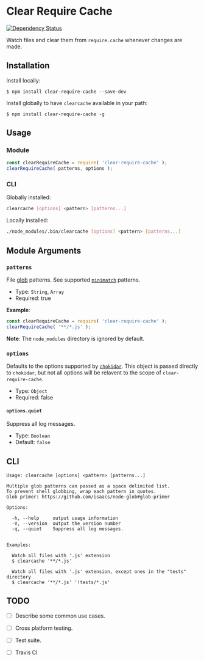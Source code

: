 # Clear Require Cache #

[![Dependency Status](https://david-dm.org/sapientnitrola/clear-require-cache.svg)](https://david-dm.org/sapientnitrola/clear-require-cache)

Watch files and clear them from `require.cache` whenever changes are made.



## Installation ##

Install locally:

    $ npm install clear-require-cache --save-dev

Install globally to have `clearcache` available in your path:

    $ npm install clear-require-cache -g



## Usage ##

### Module ###

```javascript
const clearRequireCache = require( 'clear-require-cache' );
clearRequireCache( patterns, options );
```

### CLI ###

Globally installed:

```sh
clearcache [options] <pattern> [patterns...]
```

Locally installed:

```sh
./node_modules/.bin/clearcache [options] <pattern> [patterns...]
```



## Module Arguments ##


### `patterns` ###

File [glob](https://github.com/isaacs/node-glob#glob-primer) patterns. See supported [`minimatch`](https://github.com/isaacs/minimatch#features) patterns.

  - Type: `String`, `Array`
  - Required: true

**Example**:

```javascript
const clearRequireCache = require( 'clear-require-cache' );
clearRequireCache( '**/*.js' );
```

**Note**: The `node_modules` directory is ignored by default.


### `options` ###

Defaults to the options supported by [`chokidar`](https://github.com/paulmillr/chokidar#api). This object is passed directly to `chokidar`, but not all options will be relavent to the scope of `clear-require-cache`.

  - Type: `Object`
  - Required: false


#### `options.quiet` ####

Suppress all log messages.

   - Type: `Boolean`
   - Default: `false`



## CLI ##


```text
Usage: clearcache [options] <pattern> [patterns...]

Multiple glob patterns can passed as a space delimited list.
To prevent shell globbing, wrap each pattern in quotes.
Glob primer: https://github.com/isaacs/node-glob#glob-primer

Options:

  -h, --help     output usage information
  -V, --version  output the version number
  -q, --quiet    Suppress all log messages.


Examples:

  Watch all files with '.js' extension
  $ clearcache '**/*.js'

  Watch all files with '.js' extension, except ones in the "tests" directory
  $ clearcache '**/*.js' '!tests/*.js'
```


## TODO ##

  - [ ] Describe some common use cases.
  - [ ] Cross platform testing.
  - [ ] Test suite.
  - [ ] Travis CI

